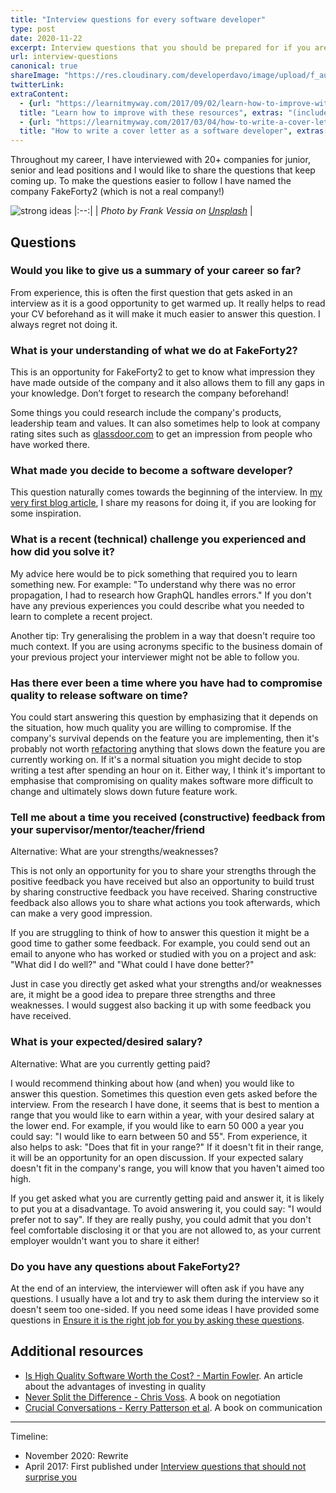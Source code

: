 ```yaml
---
title: "Interview questions for every software developer"
type: post
date: 2020-11-22
excerpt: Interview questions that you should be prepared for if you are looking for a job as a software developer
url: interview-questions
canonical: true
shareImage: "https://res.cloudinary.com/developerdavo/image/upload/f_auto,w_1200/https://res.cloudinary.com/developerdavo/image/upload/v1606063315/learnitmyway/frank-vessia-9upRLljfKP8-unsplash_k7v5x3.jpg"
twitterLink:
extraContent:
  - {url: "https://learnitmyway.com/2017/09/02/learn-how-to-improve-with-these-resources/", 
  title: "Learn how to improve with these resources", extras: "(includes more resources on improving communication skills"}
  - {url: "https://learnitmyway.com/2017/03/04/how-to-write-a-cover-letter-as-a-software-developer/", 
  title: "How to write a cover letter as a software developer", extras: "(cover letter included)"}
---
```


Throughout my career, I have interviewed with 20+ companies for junior, senior and lead positions and I would like to share the questions that keep coming up. To make the questions easier to follow I have named the company FakeForty2 (which is not a real company!)

![strong ideas](https://res.cloudinary.com/developerdavo/image/upload/f_auto,w_1000/v1606063315/learnitmyway/frank-vessia-9upRLljfKP8-unsplash_k7v5x3.jpg)
|:--:|
| *Photo by Frank Vessia on [Unsplash](https://unsplash.com/photos/9upRLljfKP8)* |

<!--more-->
<!-- og:description -->

## Questions

### Would you like to give us a summary of your career so far?

From experience, this is often the first question that gets asked in an interview as it is a good opportunity to get warmed up. It really helps to read your CV beforehand as it will make it much easier to answer this question. I always regret not doing it.

### What is your understanding of what we do at FakeForty2?

This is an opportunity for FakeForty2 to get to know what impression they have made outside of the company and it also allows them to fill any gaps in your knowledge. Don’t forget to research the company beforehand! 

Some things you could research include the company's products, leadership team and values. It can also sometimes help to look at company rating sites such as [glassdoor.com](https://www.glassdoor.com) to get an impression from people who have worked there.

### What made you decide to become a software developer?

This question naturally comes towards the beginning of the interview. In [my very first blog article](https://learnitmyway.com/2016/08/10/why-i-changed-careers/), I share my reasons for doing it, if you are looking for some inspiration.

### What is a recent (technical) challenge you experienced and how did you solve it?

My advice here would be to pick something that required you to learn something new. For example: "To understand why there was no error propagation, I had to research how GraphQL handles errors." If you don't have any previous experiences you could describe what you needed to learn to complete a recent project.

Another tip: Try generalising the problem in a way that doesn't require too much context. If you are using acronyms specific to the business domain of your previous project your interviewer might not be able to follow you.

### Has there ever been a time where you have had to compromise quality to release software on time?

You could start answering this question by emphasizing that it depends on the situation, how much quality you are willing to compromise. If the company's survival depends on the feature you are implementing, then it's probably not worth [refactoring](https://en.wikipedia.org/wiki/Code_refactoring) anything that slows down the feature you are currently working on. If it's a normal situation you might decide to stop writing a test after spending an hour on it. Either way, I think it's important to emphasise that compromising on quality makes software more difficult to change and ultimately slows down future feature work.

### Tell me about a time you received (constructive) feedback from your supervisor/mentor/teacher/friend

Alternative: What are your strengths/weaknesses?

This is not only an opportunity for you to share your strengths through the positive feedback you have received but also an opportunity to build trust by sharing constructive feedback you have received. Sharing constructive feedback also allows you to share what actions you took afterwards, which can make a very good impression. 

If you are struggling to think of how to answer this question it might be a good time to gather some feedback. For example, you could send out an email to anyone who has worked or studied with you on a project and ask: "What did I do well?" and "What could I have done better?"

Just in case you directly get asked what your strengths and/or weaknesses are, it might be a good idea to prepare three strengths and three weaknesses. I would suggest also backing it up with some feedback you have received.

### What is your expected/desired salary?

Alternative: What are you currently getting paid?

I would recommend thinking about how (and when) you would like to answer this question. Sometimes this question even gets asked before the interview. From the research I have done, it seems that is best to mention a range that you would like to earn within a year, with your desired salary at the lower end. For example, if you would like to earn 50 000 a year you could say: "I would like to earn between 50 and 55". From experience, it also helps to ask: "Does that fit in your range?" If it doesn't fit in their range, it will be an opportunity for an open discussion. If your expected salary doesn't fit in the company's range, you will know that you haven't aimed too high.

If you get asked what you are currently getting paid and answer it, it is likely to put you at a disadvantage. To avoid answering it, you could say: "I would prefer not to say". If they are really pushy, you could admit that you don't feel comfortable disclosing it or that you are not allowed to, as your current employer wouldn't want you to share it either!

### Do you have any questions about FakeForty2?

At the end of an interview, the interviewer will often ask if you have any questions. I usually have a lot and try to ask them during the interview so it doesn't seem too one-sided. If you need some ideas I have provided some questions in [Ensure it is the right job for you by asking these questions](https://medium.com/@developerdavo/ensure-it-is-the-right-job-for-you-by-asking-these-questions-e68dcf3d1bd4).

## Additional resources

- [Is High Quality Software Worth the Cost? - Martin Fowler](https://martinfowler.com/articles/is-quality-worth-cost.html). An article about the advantages of investing in quality
- [Never Split the Difference - Chris Voss](https://www.goodreads.com/book/show/26156469-never-split-the-difference?from_search=true). A book on negotiation
- [Crucial Conversations - Kerry Patterson et al](https://www.goodreads.com/book/show/15014.Crucial_Conversations). A book on communication

---

Timeline:

- November 2020: Rewrite
- April 2017: First published under [Interview questions that should not surprise you](https://learnitmyway.com/2017/04/02/how-to-prepare-for-an-interview-as-a-software-developer-part-i/)